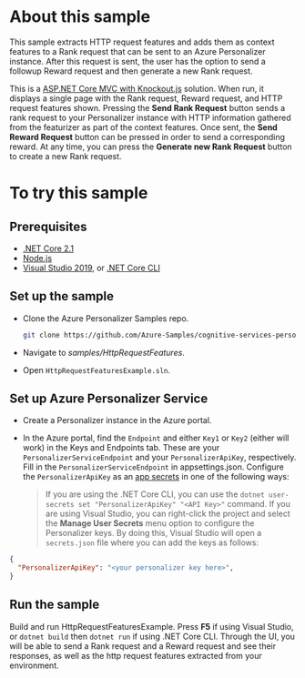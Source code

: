 # About this sample
This sample extracts HTTP request features and adds them as context features to a Rank request that can be sent to an Azure Personalizer instance. After this request is sent, the user has the option to send a followup Reward request and then generate a new Rank request.

This is a [ASP.NET Core MVC with Knockout.js](https://docs.microsoft.com/en-us/aspnet/single-page-application/) solution. When run, it displays a single page with the Rank request, Reward request, and HTTP request features shown. Pressing the **Send Rank Request** button sends a rank request to your Personalizer instance with HTTP information gathered from the featurizer as part of the context features. Once sent, the **Send Reward Request** button can be pressed in order to send a corresponding reward. At any time, you can press the **Generate new Rank Request** button to create a new Rank request.

# To try this sample

## Prerequisites

- [.NET Core 2.1](https://dotnet.microsoft.com/download/dotnet-core/2.1)
- [Node.js](https://nodejs.org/en/about/)
- [Visual Studio 2019](https://visualstudio.microsoft.com/vs/), or [.NET Core CLI](https://docs.microsoft.com/en-us/dotnet/core/tools/)

## Set up the sample
- Clone the Azure Personalizer Samples repo.

    ```bash
    git clone https://github.com/Azure-Samples/cognitive-services-personalizer-samples.git
    ```

- Navigate to _samples/HttpRequestFeatures_.

- Open `HttpRequestFeaturesExample.sln`.

## Set up Azure Personalizer Service

- Create a Personalizer instance in the Azure portal.

- In the Azure portal, find the `Endpoint` and either `Key1` or `Key2` (either will work) in the Keys and Endpoints tab. These are your `PersonalizerServiceEndpoint` and your `PersonalizerApiKey`, respectively.
  Fill in the `PersonalizerServiceEndpoint` in appsettings.json.
  Configure the `PersonalizerApiKey` as an [app secrets](https://docs.microsoft.com/en-us/aspnet/core/security/app-secrets) in one of the following ways:

    > If you are using the .NET Core CLI, you can use the `dotnet user-secrets set "PersonalizerApiKey" "<API Key>"` command.
    > If you are using Visual Studio, you can right-click the project and select the **Manage User Secrets** menu option to configure the Personalizer keys. By doing this, Visual Studio will open a `secrets.json` file where you can add the keys as follows:

```JSON
{
  "PersonalizerApiKey": "<your personalizer key here>",
}
```

## Run the sample

Build and run HttpRequestFeaturesExample. Press **F5** if using Visual Studio, or `dotnet build` then `dotnet run` if using .NET Core CLI. Through the UI, you will be able to send a Rank request and a Reward request and see their responses, as well as the http request features extracted from your environment.
